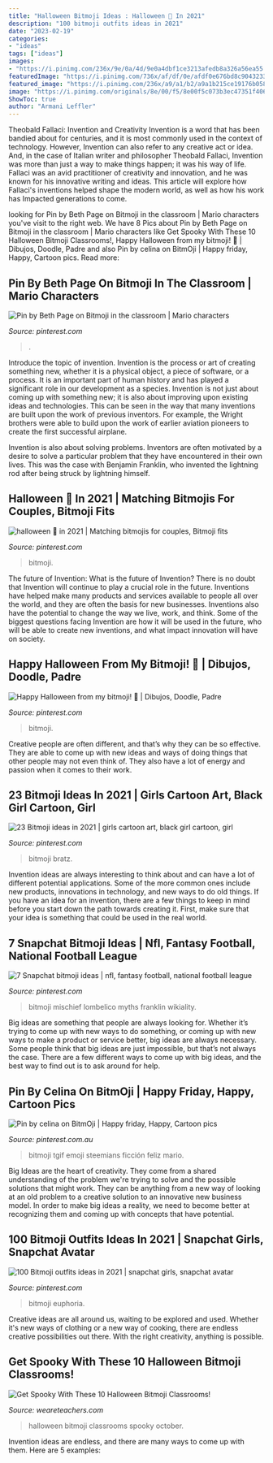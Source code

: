 ```yaml
---
title: "Halloween Bitmoji Ideas : Halloween 🎃 In 2021"
description: "100 bitmoji outfits ideas in 2021"
date: "2023-02-19"
categories:
- "ideas"
tags: ["ideas"]
images:
- "https://i.pinimg.com/236x/9e/0a/4d/9e0a4dbf1ce3213afedb8a326a56ea55.jpg?nii=t"
featuredImage: "https://i.pinimg.com/736x/af/df/0e/afdf0e676bd8c90432331a8b3142a6f8.jpg"
featured_image: "https://i.pinimg.com/236x/a9/a1/b2/a9a1b215ce19176b058c66456d542bf0.jpg"
image: "https://i.pinimg.com/originals/8e/00/f5/8e00f5c073b3ec47351f40657744bb96.jpg"
ShowToc: true
author: "Armani Leffler"
---
```



Theobald Fallaci: Invention and Creativity
Invention is a word that has been bandied about for centuries, and it is most commonly used in the context of technology. However, Invention can also refer to any creative act or idea. And, in the case of Italian writer and philosopher Theobald Fallaci, Invention was more than just a way to make things happen; it was his way of life. Fallaci was an avid practitioner of creativity and innovation, and he was known for his innovative writing and ideas. This article will explore how Fallaci's inventions helped shape the modern world, as well as how his work has Impacted generations to come.

	

		
looking for Pin by Beth Page on Bitmoji in the classroom | Mario characters you've visit to the right web. We have 8 Pics about Pin by Beth Page on Bitmoji in the classroom | Mario characters like Get Spooky With These 10 Halloween Bitmoji Classrooms!, Happy Halloween from my bitmoji! 💟 | Dibujos, Doodle, Padre and also Pin by celina on BitmOji | Happy friday, Happy, Cartoon pics. Read more:
		
    
## Pin By Beth Page On Bitmoji In The Classroom | Mario Characters

<img loading=lazy src="https://i.pinimg.com/736x/af/df/0e/afdf0e676bd8c90432331a8b3142a6f8.jpg" onerror="this.onerror=null;this.src='https://tse3.mm.bing.net/th?id=OIP.yCj2YABwgErrIunk6-ol2QAAAA&amp;pid=15.1';" alt="Pin by Beth Page on Bitmoji in the classroom | Mario characters">

_Source: pinterest.com_

>. 

	

Introduce the topic of invention.
Invention is the process or art of creating something new, whether it is a physical object, a piece of software, or a process. It is an important part of human history and has played a significant role in our development as a species.
Invention is not just about coming up with something new; it is also about improving upon existing ideas and technologies. This can be seen in the way that many inventions are built upon the work of previous inventors. For example, the Wright brothers were able to build upon the work of earlier aviation pioneers to create the first successful airplane.

Invention is also about solving problems. Inventors are often motivated by a desire to solve a particular problem that they have encountered in their own lives. This was the case with Benjamin Franklin, who invented the lightning rod after being struck by lightning himself.

    
## Halloween 🎃 In 2021 | Matching Bitmojis For Couples, Bitmoji Fits

<img loading=lazy src="https://i.pinimg.com/236x/9e/0a/4d/9e0a4dbf1ce3213afedb8a326a56ea55.jpg?nii=t" onerror="this.onerror=null;this.src='https://tse4.mm.bing.net/th?id=OIP.1eaHU4jZASG7XzZZVpfC8wAAAA&amp;pid=15.1';" alt="halloween 🎃 in 2021 | Matching bitmojis for couples, Bitmoji fits">

_Source: pinterest.com_

>bitmoji. 

	

The future of Invention: What is the future of Invention?
There is no doubt that Invention will continue to play a crucial role in the future. Inventions have helped make many products and services available to people all over the world, and they are often the basis for new businesses. Inventions also have the potential to change the way we live, work, and think. Some of the biggest questions facing Invention are how it will be used in the future, who will be able to create new inventions, and what impact innovation will have on society.

    
## Happy Halloween From My Bitmoji! 💟 | Dibujos, Doodle, Padre

<img loading=lazy src="https://i.pinimg.com/736x/96/ec/6b/96ec6bd9ade4c2f3b68a704e1e4b87f3.jpg" onerror="this.onerror=null;this.src='https://tse4.mm.bing.net/th?id=OIP._M5zDNhgsluEKKJ7i0VqWwAAAA&amp;pid=15.1';" alt="Happy Halloween from my bitmoji! 💟 | Dibujos, Doodle, Padre">

_Source: pinterest.com_

>bitmoji. 

	

Creative people are often different, and that’s why they can be so effective. They are able to come up with new ideas and ways of doing things that other people may not even think of. They also have a lot of energy and passion when it comes to their work.

    
## 23 Bitmoji Ideas In 2021 | Girls Cartoon Art, Black Girl Cartoon, Girl

<img loading=lazy src="https://i.pinimg.com/474x/05/22/fc/0522fc6d5814dcb6467a5e367740155d.jpg" onerror="this.onerror=null;this.src='https://tse1.mm.bing.net/th?id=OIP.guDk5kh1h5lb_5CvZ8Q43gAAAA&amp;pid=15.1';" alt="23 Bitmoji ideas in 2021 | girls cartoon art, black girl cartoon, girl">

_Source: pinterest.com_

>bitmoji bratz. 

	

Invention ideas are always interesting to think about and can have a lot of different potential applications. Some of the more common ones include new products, innovations in technology, and new ways to do old things. If you have an idea for an invention, there are a few things to keep in mind before you start down the path towards creating it. First, make sure that your idea is something that could be used in the real world.

    
## 7 Snapchat Bitmoji Ideas | Nfl, Fantasy Football, National Football League

<img loading=lazy src="https://i.pinimg.com/236x/12/27/43/1227431fe205e6250fff20acb61a034b--chicago-bears-football-season.jpg" onerror="this.onerror=null;this.src='https://tse3.mm.bing.net/th?id=OIP.R8Zj3A_piSgv79q3bWMoEAHaLH&amp;pid=15.1';" alt="7 Snapchat bitmoji ideas | nfl, fantasy football, national football league">

_Source: pinterest.com_

>bitmoji mischief lombelico myths franklin wikiality. 

	

Big ideas are something that people are always looking for. Whether it’s trying to come up with new ways to do something, or coming up with new ways to make a product or service better, big ideas are always necessary. Some people think that big ideas are just impossible, but that’s not always the case. There are a few different ways to come up with big ideas, and the best way to find out is to ask around for help.

    
## Pin By Celina On BitmOji | Happy Friday, Happy, Cartoon Pics

<img loading=lazy src="https://i.pinimg.com/originals/8e/00/f5/8e00f5c073b3ec47351f40657744bb96.jpg" onerror="this.onerror=null;this.src='https://tse4.mm.bing.net/th?id=OIP.oLQ-2r0_z3Q5phsArc6qPAAAAA&amp;pid=15.1';" alt="Pin by celina on BitmOji | Happy friday, Happy, Cartoon pics">

_Source: pinterest.com.au_

>bitmoji tgif emoji steemians ficción feliz mario. 

	

Big Ideas are the heart of creativity. They come from a shared understanding of the problem we're trying to solve and the possible solutions that might work. They can be anything from a new way of looking at an old problem to a creative solution to an innovative new business model. In order to make big ideas a reality, we need to become better at recognizing them and coming up with concepts that have potential.

    
## 100 Bitmoji Outfits Ideas In 2021 | Snapchat Girls, Snapchat Avatar

<img loading=lazy src="https://i.pinimg.com/236x/a9/a1/b2/a9a1b215ce19176b058c66456d542bf0.jpg" onerror="this.onerror=null;this.src='https://tse2.mm.bing.net/th?id=OIP.tdBFcjkcpV67GHpWr1FlBwAAAA&amp;pid=15.1';" alt="100 Bitmoji outfits ideas in 2021 | snapchat girls, snapchat avatar">

_Source: pinterest.com_

>bitmoji euphoria. 

	

Creative ideas are all around us, waiting to be explored and used. Whether it's new ways of clothing or a new way of cooking, there are endless creative possibilities out there. With the right creativity, anything is possible.

    
## Get Spooky With These 10 Halloween Bitmoji Classrooms!

<img loading=lazy src="https://s18670.pcdn.co/wp-content/uploads/WAT-Halloween-Bitmoji-Classrooms.png" onerror="this.onerror=null;this.src='https://tse1.mm.bing.net/th?id=OIP.sblLf1GZ7npURN8oNSg4gQHaEK&amp;pid=15.1';" alt="Get Spooky With These 10 Halloween Bitmoji Classrooms!">

_Source: weareteachers.com_

>halloween bitmoji classrooms spooky october. 

	

Invention ideas are endless, and there are many ways to come up with them. Here are 5 examples:

